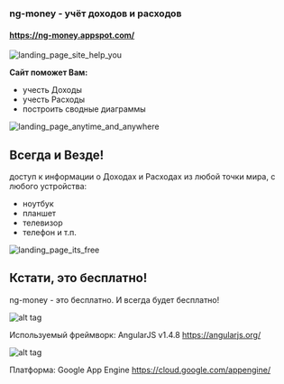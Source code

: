 ### ng-money - учёт доходов и расходов

#### https://ng-money.appspot.com/

![landing_page_site_help_you](https://ng-money.appspot.com/images/landing_page_site_help_you.png)

**Сайт поможет Вам:**
* учесть Доходы
* учесть Расходы
* построить сводные диаграммы

![landing_page_anytime_and_anywhere](https://ng-money.appspot.com/images/landing_page_anytime_and_anywhere.png)

Всегда и Везде!
---------------
доступ к информации о Доходах и Расходах из любой точки мира,
с любого устройства:
* ноутбук
* планшет
* телевизор
* телефон и т.п.

![landing_page_its_free](https://ng-money.appspot.com/images/landing_page_its_free.png)

Кстати, это бесплатно!
----------------------
ng-money - это бесплатно.
И всегда будет бесплатно!

![alt tag](https://angularjs.org/img/AngularJS-large.png)

Используемый фреймворк: AngularJS v1.4.8
https://angularjs.org/

![alt tag](https://cloud.google.com/images/appengine-icon-54x48.png)

Платформа: Google App Engine
https://cloud.google.com/appengine/

